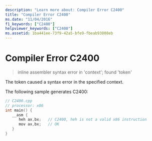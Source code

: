 ```yaml
---
description: "Learn more about: Compiler Error C2400"
title: "Compiler Error C2400"
ms.date: "11/04/2016"
f1_keywords: ["C2400"]
helpviewer_keywords: ["C2400"]
ms.assetid: 1ba441ee-73f9-42a5-bfe9-fbeab93808eb
---
```

# Compiler Error C2400

> inline assembler syntax error in 'context'; found 'token'

The token caused a syntax error in the specified context.

The following sample generates C2400:

```cpp
// C2400.cpp
// processor: x86
int main() {
   __asm {
      heh ax,bx;   // C2400, heh is not a valid x86 instruction
      mov ax,bx;   // OK
   }
}
```
